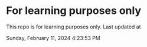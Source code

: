 # For learning purposes only
This repo is for learning purposes only.
Last updated at

Sunday, February 11, 2024 4:23:53 PM

